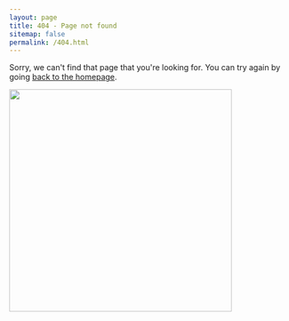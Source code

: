 ```yaml
---
layout: page
title: 404 - Page not found
sitemap: false
permalink: /404.html
---
```


Sorry, we can't find that page that you're looking for. You can try again by going [back to the homepage](https://vanngocthuyla.github.io/home).

<img src="https://vanngocthuyla.github.io/images/404.jpg" style="width: 400px;"/>
